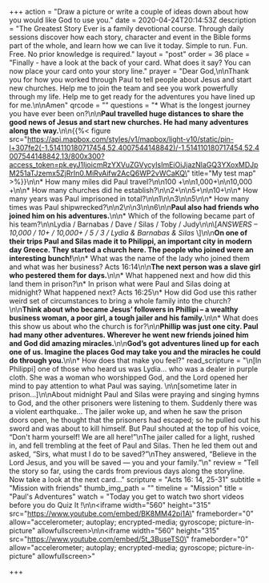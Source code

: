 +++
action = "Draw a picture or write a couple of ideas down about how you would like God to use you."
date = 2020-04-24T20:14:53Z
description = "The Greatest Story Ever is a family devotional course.  Through daily sessions discover how each story, character and event in the Bible forms part of the whole, and learn how we can live it today. Simple to run. Fun. Free. No prior knowledge is required."
layout = "post"
order = 36
place = "Finally - have a look at the back of your card. What does it say? You can now place your card onto your story line."
prayer = "Dear God,\n\nThank you for how you worked through Paul to tell people about Jesus and start new churches. Help me to join the team and see you work powerfully through my life. Help me to get ready for the adventures you have lined up for me.\n\nAmen"
qrcode = ""
questions = "* What is the longest journey you have ever been on?\n\n**Paul travelled huge distances to share the good news of Jesus and start new churches. He had many adventures along the way.**\n\n{{%< figure src=\"https://api.mapbox.com/styles/v1/mapbox/light-v10/static/pin-l+307fe2(-1.514110180717454,52.4007544148842)/-1.514110180717454,52.4007544148842,13/800x300?access_token=pk.eyJ1IjoicmRzYXVuZGVycyIsImEiOiJjazNlaGQ3YXoxMDJpM251aTJzemx5ZjRrIn0.MiRvAifw2AcQ6WP2vWCaKQ\" title=\"My test map\" >%}}\n\n* How many miles did Paul travel?\n\n100 +\n\n1,000+\n\n10,000 +\n\n* How many churches did he establish?\n\n2+\n\n5+\n\n10+\n\n* How many years was Paul imprisoned in total?\n\n1\n\n3\n\n5\n\n* How many times was Paul shipwrecked?\n\n2\n\n3\n\n6\n\n**Paul also had friends who joined him on his adventures.**\n\n* Which of the following became part of his team?\n\nLydia / Barnabas / Dave / Silas / Toby / Judy\n\n\\[_ANSWERS – 10,000 / 10+ / 10,000+ / 5 / 3  / Lydia & Barnabas & Silas_ \\]\n\n**On one of their trips Paul and Silas made it to Philippi, an important city in modern day Greece. They started a church here. The people who joined were an interesting bunch!**\n\n* What was the name of the lady who joined them and what was her business? Acts 16:14\n\n**The next person was a slave girl who pestered them for days.**\n\n* What happened next and how did this land them in prison?\n* In prison what were Paul and Silas doing at midnight? What happened next? Acts 16:25\n* How did God use this rather weird set of circumstances to bring a whole family into the church?\n\n**Think about who became Jesus’ followers in Phillipi – a wealthy business woman, a poor girl, a tough jailer and his family.**\n\n* What does this show us about who the church is for?\n\n**Phillip was just one city. Paul had many other adventures. Wherever he went new friends joined him and God did amazing miracles.**\n\n**God’s got adventures lined up for each one of us. Imagine the places God may take you and the miracles he could do through you.**\n\n* How does that make you feel?"
read_scripture = "\n[In Philippi] one of those who heard us was Lydia… who was a dealer in purple cloth. She was a woman who worshipped God, and the Lord opened her mind to pay attention to what Paul was saying. \n\n[sometime later in prison…]\n\nAbout midnight Paul and Silas were praying and singing hymns to God, and the other prisoners were listening to them. Suddenly there was a violent earthquake… The jailer woke up, and when he saw the prison doors open, he thought that the prisoners had escaped; so he pulled out his sword and was about to kill himself. But Paul shouted at the top of his voice, “Don't harm yourself! We are all here!”\nThe jailer called for a light, rushed in, and fell trembling at the feet of Paul and Silas. Then he led them out and asked, “Sirs, what must I do to be saved?”\nThey answered, “Believe in the Lord Jesus, and you will be saved — you and your family.”\n"
review = "Tell the story so far, using the cards from previous days along the storyline.  Now take a look at the next card…"
scripture = "Acts 16: 14, 25-31"
subtitle = "Mission with friends"
thumb_img_path = ""
timeline = "Mission"
title = "Paul's Adventures"
watch = "Today you get to watch two short videos before you do Quiz It !\n\n<iframe width=\"560\" height=\"315\" src=\"https://www.youtube.com/embed/BK8MM42pi1A\" frameborder=\"0\" allow=\"accelerometer; autoplay; encrypted-media; gyroscope; picture-in-picture\" allowfullscreen></iframe>\n\n<iframe width=\"560\" height=\"315\" src=\"https://www.youtube.com/embed/5t_3BuseTS0\" frameborder=\"0\" allow=\"accelerometer; autoplay; encrypted-media; gyroscope; picture-in-picture\" allowfullscreen></iframe>"

+++
